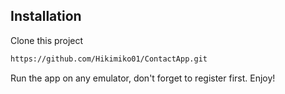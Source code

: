 ## Installation

Clone this project
```bash
https://github.com/Hikimiko01/ContactApp.git
```

Run the app on any emulator, don't forget to register first. Enjoy!
